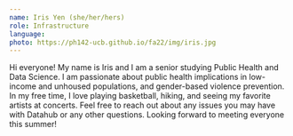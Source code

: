 ```yaml
---
name: Iris Yen (she/her/hers)
role: Infrastructure
language:
photo: https://ph142-ucb.github.io/fa22/img/iris.jpg
---
```


Hi everyone! My name is Iris and I am a senior studying Public Health and Data Science. I am passionate about public health implications in low-income and unhoused populations, and gender-based violence prevention.  In my free time, I love playing basketball, hiking, and seeing my favorite artists at concerts. Feel free to reach out about any issues you may have with Datahub or any other questions. Looking forward to meeting everyone this summer!